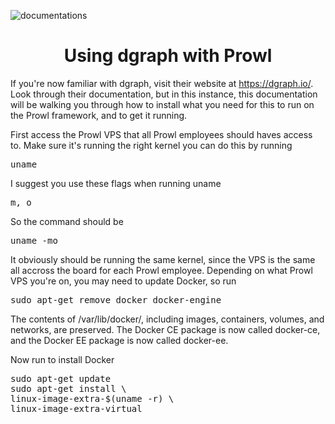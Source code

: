 ![documentations](http://getprowl.com/assets/images/documentation1.png)
<h1 align="center">Using dgraph with Prowl</h1>

If you're now familiar with dgraph, visit their website at https://dgraph.io/. Look through their documentation, but in this instance, this documentation will be walking you through how to install what you need for this to run on the Prowl framework, and to get it running. 

First access the Prowl VPS that all Prowl employees should haves access to. Make sure it's running the right kernel you can do this by running 

<pre>uname</pre>

I suggest you use these flags when running uname 

<pre>m, o</pre>

So the command should be

<pre>uname -mo</pre>

It obviously should be running the same kernel, since the VPS is the same all accross the board for each Prowl employee. Depending on what Prowl VPS you're on, you may need to update Docker, so run 

<pre>sudo apt-get remove docker docker-engine</pre>

The contents of /var/lib/docker/, including images, containers, volumes, and networks, are preserved. The Docker CE package is now called docker-ce, and the Docker EE package is now called docker-ee.

Now run to install Docker 

<pre>sudo apt-get update
sudo apt-get install \
linux-image-extra-$(uname -r) \
linux-image-extra-virtual</pre>
